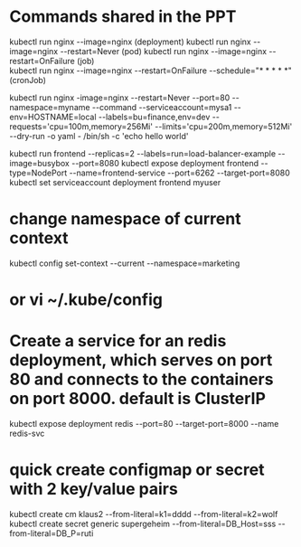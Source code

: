 # Commands shared in the PPT
kubectl run nginx --image=nginx   (deployment)
kubectl run nginx --image=nginx --restart=Never   (pod)
kubectl run nginx --image=nginx --restart=OnFailure   (job)  
kubectl run nginx --image=nginx  --restart=OnFailure --schedule="* * * * *" (cronJob)

kubectl run nginx -image=nginx --restart=Never --port=80 --namespace=myname --command --serviceaccount=mysa1 --env=HOSTNAME=local --labels=bu=finance,env=dev  --requests='cpu=100m,memory=256Mi' --limits='cpu=200m,memory=512Mi' --dry-run -o yaml - /bin/sh -c 'echo hello world'

kubectl run frontend --replicas=2 --labels=run=load-balancer-example --image=busybox  --port=8080
kubectl expose deployment frontend --type=NodePort --name=frontend-service --port=6262 --target-port=8080
kubectl set serviceaccount deployment frontend myuser

# change namespace of current context 
kubectl config set-context --current --namespace=marketing
# or vi ~/.kube/config

# Create a service for an redis deployment, which serves on port 80 and connects to the containers on port 8000. default is ClusterIP
kubectl expose deployment redis --port=80 --target-port=8000 --name redis-svc

# quick create configmap or secret with 2 key/value pairs
kubectl create cm klaus2 --from-literal=k1=dddd --from-literal=k2=wolf
kubectl create secret generic supergeheim --from-literal=DB_Host=sss --from-literal=DB_P=ruti 